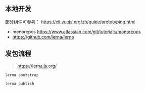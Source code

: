 ## 本地开发

部分组件可参考： https://cli.vuejs.org/zh/guide/prototyping.html

- monorepos https://www.atlassian.com/git/tutorials/monorepos
- https://github.com/lerna/lerna


## 发包流程

> https://lerna.js.org/

```
lerna bootstrap

lerna publish
```

